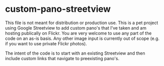 # custom-pano-streetview

This file is not meant for distribution or production use. This is a pet project using Google Streetview to add custom pano's that I've taken and am hosting publically on Flickr. You are very welcome to use any part of the code on an as-is basis. Any other image input is currently out of scope (e.g. if you want to use private Flickr photos).

The intent of the code is to start with an existing Streetview and then include custom links that navigate to preexisting pano's.
